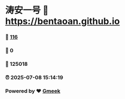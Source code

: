 # 涛安一号 :link: https://bentaoan.github.io 
### :page_facing_up: [116](https://bentaoan.github.io/tag.html) 
### :speech_balloon: 0 
### :hibiscus: 125018 
### :alarm_clock: 2025-07-08 15:14:19 
### Powered by :heart: [Gmeek](https://github.com/Meekdai/Gmeek)

